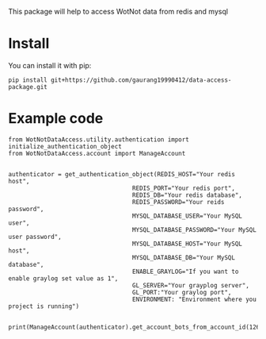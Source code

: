 This package will help to access WotNot data from redis and mysql

# Install

You can install it with pip:


`pip install git+https://github.com/gaurang19990412/data-access-package.git`


# Example code

```
from WotNotDataAccess.utility.authentication import initialize_authentication_object
from WotNotDataAccess.account import ManageAccount


authenticator = get_authentication_object(REDIS_HOST="Your redis host",
                                   REDIS_PORT="Your redis port",
                                   REDIS_DB="Your redis database",
                                   REDIS_PASSWORD="Your reids password",
                                   MYSQL_DATABASE_USER="Your MySQL user",
                                   MYSQL_DATABASE_PASSWORD="Your MySQL user password",
                                   MYSQL_DATABASE_HOST="Your MySQL host",
                                   MYSQL_DATABASE_DB="Your MySQL database",
                                   ENABLE_GRAYLOG="If you want to enable graylog set value as 1",
                                   GL_SERVER="Your grayplog server",
                                   GL_PORT:"Your graylog port",
                                   ENVIRONMENT: "Environment where you project is running")


print(ManageAccount(authenticator).get_account_bots_from_account_id(126))

```